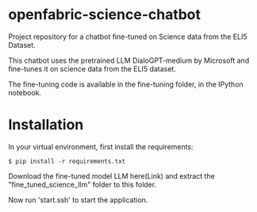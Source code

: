 # openfabric-science-chatbot
Project repository for a chatbot fine-tuned on Science data from the ELI5 Dataset.

This chatbot uses the pretrained LLM DialoGPT-medium by Microsoft and fine-tunes it on science data from the ELI5 dataset.

The fine-tuning code is available in the fine-tuning folder, in the IPython notebook.

# Installation

In your virtual environment, first install the requirements:

```
$ pip install -r requirements.txt
```

Download the fine-tuned model LLM here(Link) and extract the "fine_tuned_science_llm" folder to this folder.

Now run 'start.ssh' to start the application.
